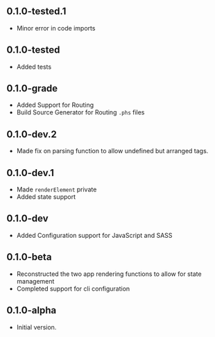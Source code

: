 ## 0.1.0-tested.1
- Minor error in code imports

## 0.1.0-tested
- Added tests

## 0.1.0-grade
- Added Support for Routing
- Build Source Generator for Routing `.phs` files

## 0.1.0-dev.2
- Made fix on parsing function to allow undefined but arranged tags.

## 0.1.0-dev.1
- Made `renderElement` private
- Added state support

## 0.1.0-dev
- Added Configuration support for JavaScript and SASS

## 0.1.0-beta

- Reconstructed the two app rendering functions to allow for state management
- Completed support for cli configuration

## 0.1.0-alpha

- Initial version.
